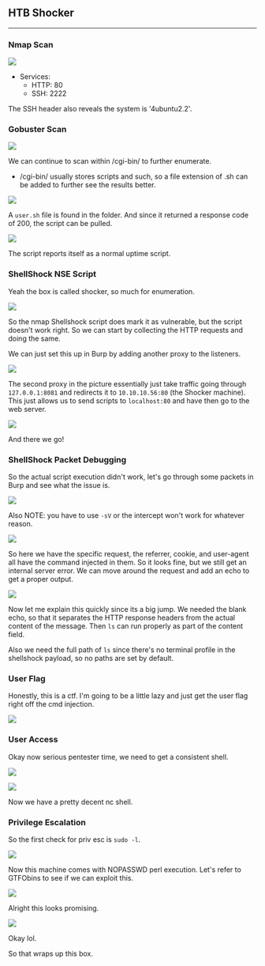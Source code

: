 ## HTB Shocker
---



### Nmap Scan

![](/docs/images/shocker/shocker1.png)

- Services: 
    - HTTP: 80
    - SSH: 2222

The SSH header also reveals the system is '4ubuntu2.2'.



### Gobuster Scan

![](/docs/images/shocker/shocker9.png)

We can continue to scan within /cgi-bin/ to further enumerate.
- /cgi-bin/ usually stores scripts and such, so a file extension of .sh can be added to further see the results better.

![](/docs/images/shocker/shocker10.png)

A `user.sh` file is found in the folder. And since it returned a response code of 200, the script can be pulled.


![](/docs/images/shocker/shocker11.png)

The script reports itself as a normal uptime script.




### ShellShock NSE Script

Yeah the box is called shocker, so much for enumeration.


![](/docs/images/shocker/shocker12.png)

So the nmap Shellshock script does mark it as vulnerable, but the script doesn't work right. So we can start by collecting the HTTP requests and doing the same.


We can just set this up in Burp by adding another proxy to the listeners.

![](/docs/images/shocker/shocker13.png)

The second proxy in the picture essentially just take traffic going through `127.0.0.1:8081` and redirects it to `10.10.10.56:80` (the Shocker machine). This just allows us to send scripts to `localhost:80` and have then go to the web server. 


![](/docs/images/shocker/shocker14.png)

And there we go!


### ShellShock Packet Debugging

So the actual script execution didn't work, let's go through some packets in Burp and see what the issue is.


![](/docs/images/shocker/shocker15.png)

Also NOTE: you have to use `-sV` or the intercept won't work for whatever reason.


![](/docs/images/shocker/shocker16.png)

So here we have the specific request, the referrer, cookie, and user-agent all have the command injected in them. So it looks fine, but we still get an internal server error. We can move around the request and add an echo to get a proper output. 

![](/docs/images/shocker/shocker2.png)


Now let me explain this quickly since its a big jump. We needed the blank echo, so that it separates the HTTP response headers from the actual content of the message. Then `ls` can run properly as part of the content field.

Also we need the full path of `ls` since there's no terminal profile in the shellshock payload, so no paths are set by default.


### User Flag

Honestly, this is a ctf. I'm going to be a little lazy and just get the user flag right off the cmd injection. 

![](/docs/images/shocker/shocker3.png)


### User Access

Okay now serious pentester time, we need to get a consistent shell. 

![](/docs/images/shocker/shocker4.png)

![](/docs/images/shocker/shocker5.png)

Now we have a pretty decent nc shell. 


### Privilege Escalation

So the first check for priv esc is `sudo -l`.

![](/docs/images/shocker/shocker6.png)

Now this machine comes with NOPASSWD perl execution. Let's refer to GTFObins to see if we can exploit this.

![](/docs/images/shocker/shocker7.png)

Alright this looks promising.

![](/docs/images/shocker/shocker8.png)

Okay lol.

So that wraps up this box.